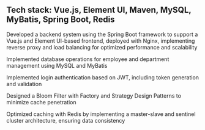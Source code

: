 ## Tech stack: Vue.js, Element UI, Maven, MySQL, MyBatis, Spring Boot, Redis

Developed a backend system using the Spring Boot framework to support a Vue.js and Element UI-based frontend, deployed with Nginx, implementing reverse proxy and load balancing for optimized performance and scalability

Implemented database operations for employee and department management using MySQL and MyBatis

Implemented login authentication based on JWT, including token generation and validation 

Designed a Bloom Filter with Factory and Strategy Design Patterns to minimize cache penetration

Optimized caching with Redis by implementing a master-slave and sentinel cluster architecture, ensuring data consistency
